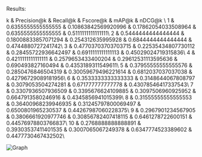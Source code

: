 Results:

k & Precision@k & Recall@k & Fscore@k & mAP@k & nDCG@k \\
1 & 0.6355555555555555 & 0.10863842569920996 & 0.17862054033508964 & 0.6355555555555555 & 0.5111111111111111\\
2 & 0.5444444444444444 & 0.18008833857071294 & 0.254312635995928 & 0.6844444444444444 & 0.4744880727241742\\
3 & 0.47703703703703715 & 0.22535434807730112 & 0.28455722936642497 & 0.6911111111111113 & 0.45029024719315836\\
4 & 0.4211111111111111 & 0.2579653433400204 & 0.29612531113595636 & 0.690493827160494 & 0.4353189311549611\\
5 & 0.37955555555555576 & 0.2850476846504319 & 0.30059679496221614 & 0.6812037037037038 & 0.42796729089181956\\
6 & 0.3533333333333333 & 0.3148644067808797 & 0.3079053504274281 & 0.671777777777778 & 0.43078546417337543\\
7 & 0.3307936507936509 & 0.3395676624109885 & 0.3097506960925952 & 0.6647913580246916 & 0.4345856941015399\\
8 & 0.31555555555555553 & 0.36400968239946935 & 0.31245797800069497 & 0.6500801965230537 & 0.44267987060228375\\
9 & 0.2967901234567905 & 0.3806661920977746 & 0.30856782407418115 & 0.6461278722600151 & 0.44576978803766837\\
10 & 0.2768888888888891 & 0.39303537411401535 & 0.3007065067249378 & 0.6347774523389602 & 0.4477730467432502\\

![Graph](/home/umangi/Docs/Semester8/NLP/project/running_dir/output/eval_plot.png)
